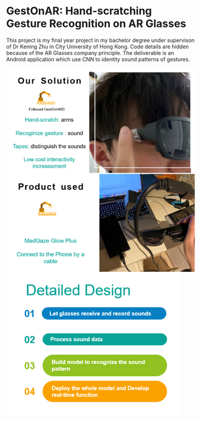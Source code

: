 ﻿# GestOnAR: Hand-scratching Gesture Recognition on AR Glasses
This project is my final year project in my bachelor degree under supervison of Dr Kening Zhu in City University of Hong Kong. Code details are hidden because of the AR Glasses company principle. The deliverable is an Android application which use CNN to identity sound patterns of gestures.

![alt](img/solution.png)
![alt](img/product.png)
![alt](img/design.png)

